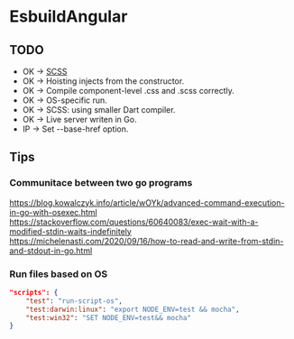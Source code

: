 # EsbuildAngular

## TODO
- OK -> [SCSS](https://siongui.github.io/2016/01/28/go-compile-sass-scss/)
- OK -> Hoisting injects from the constructor.
- OK -> Compile component-level .css and .scss correctly.
- OK -> OS-specific run.
- OK -> SCSS: using smaller Dart compiler.
- OK -> Live server writen in Go.
- IP -> Set --base-href option.

## Tips
### Communitace between two go programs
https://blog.kowalczyk.info/article/wOYk/advanced-command-execution-in-go-with-osexec.html
https://stackoverflow.com/questions/60640083/exec-wait-with-a-modified-stdin-waits-indefinitely
https://michelenasti.com/2020/09/16/how-to-read-and-write-from-stdin-and-stdout-in-go.html

### Run files based on OS
```json
"scripts": {
    "test": "run-script-os",
    "test:darwin:linux": "export NODE_ENV=test && mocha",
    "test:win32": "SET NODE_ENV=test&& mocha"
}
```

